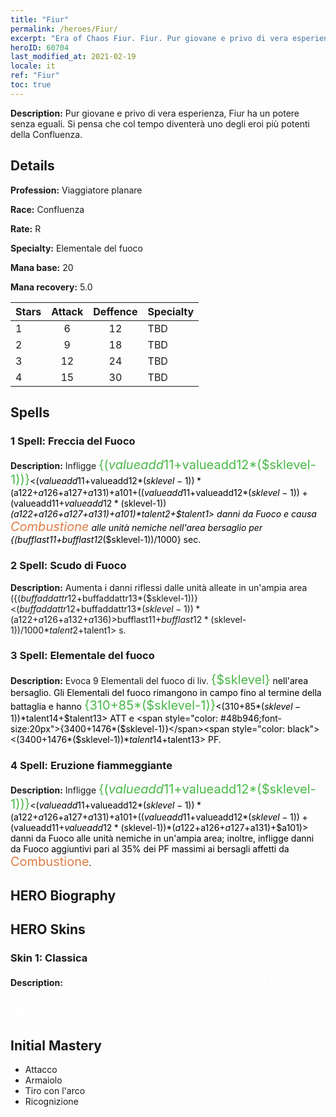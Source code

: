```yaml
---
title: "Fiur"
permalink: /heroes/Fiur/
excerpt: "Era of Chaos Fiur. Fiur. Pur giovane e privo di vera esperienza, Fiur ha un potere senza eguali. Si pensa che col tempo diventerà uno degli eroi più potenti della Confluenza."
heroID: 60704
last_modified_at: 2021-02-19
locale: it
ref: "Fiur"
toc: true
---
```

 **Description:** Pur giovane e privo di vera esperienza, Fiur ha un potere senza eguali. Si pensa che col tempo diventerà uno degli eroi più potenti della Confluenza.
## Details
 **Profession:** Viaggiatore planare

 **Race:** Confluenza

 **Rate:** R

 **Specialty:** Elementale del fuoco

 **Mana base:** 20

 **Mana recovery:** 5.0


  | Stars   |     Attack     |    Deffence    |      Specialty     |
  |---------|:---------------:|:---------------:|--------------------|
  |    1    | 6 | 12 | TBD |
  |    2    | 9 | 18 | TBD |
  |    3    | 12 | 24 | TBD |
  |    4    | 15 | 30 | TBD |

## Spells
### 1 Spell: Freccia del Fuoco
 **Description:** Infligge <span style="color: #48b946;font-size:20px">{($valueadd11+$valueadd12*($sklevel-1))}</span><span style="color: black"><($valueadd11+$valueadd12*($sklevel-1))*($a122+$a126+$a127+$a131)+$a101+(($valueadd11+$valueadd12*($sklevel-1))+($valueadd11+$valueadd12*($sklevel-1))*($a122+$a126+$a127+$a131)+$a101)*$talent2+$talent1> danni da Fuoco e causa <span style="color: #e07c44;font-size:20px">Combustione</span><span style="color: black"> alle unità nemiche nell'area bersaglio per {($bufflast11+$bufflast12*($sklevel-1))/1000} sec.

### 2 Spell: Scudo di Fuoco
 **Description:** Aumenta i danni riflessi dalle unità alleate in un'ampia area ({($buffaddattr12+$buffaddattr13*($sklevel-1))}<($buffaddattr12+$buffaddattr13*($sklevel-1))*($a122+$a126+$a132+$a136)>%) e le rende immuni ai danni da Fuoco per <span style="color: #48b946;font-size:20px">{($bufflast11+$bufflast12*($sklevel-1))/1000}</span><span style="color: black"><($bufflast11+$bufflast12*($sklevel-1))/1000*$talent2+$talent1> s.

### 3 Spell: Elementale del fuoco
 **Description:** Evoca 9 Elementali del fuoco di liv. <span style="color: #48b946;font-size:20px">{$sklevel}</span><span style="color: black"> nell'area bersaglio. Gli Elementali del fuoco rimangono in campo fino al termine della battaglia e hanno <span style="color: #48b946;font-size:20px">{310+85*($sklevel-1)}</span><span style="color: black"><(310+85*($sklevel-1))*$talent14+$talent13> ATT e <span style="color: #48b946;font-size:20px">{3400+1476*($sklevel-1)}</span><span style="color: black"><(3400+1476*($sklevel-1))*$talent14+$talent13> PF.

### 4 Spell: Eruzione fiammeggiante
 **Description:** Infligge <span style="color: #48b946;font-size:20px">{($valueadd11+$valueadd12*($sklevel-1))}</span><span style="color: black"><($valueadd11+$valueadd12*($sklevel-1))*($a122+$a126+$a127+$a131)+$a101+(($valueadd11+$valueadd12*($sklevel-1))+($valueadd11+$valueadd12*($sklevel-1))*($a122+$a126+$a127+$a131)+$a101)> danni da Fuoco alle unità nemiche in un'ampia area; inoltre, infligge danni da Fuoco aggiuntivi pari al 35% dei PF massimi ai bersagli affetti da <span style="color: #e07c44;font-size:20px">Combustione</span><span style="color: black">.


## HERO Biography

## HERO Skins
### Skin 1: **Classica**

 **Description:** <span style="color: #ffffff;font-size:20px">Sono stufo delle guerre eterne dei mortali. Tuttavia, li aiuterò con piacere a eliminare questo demone.</span>



## Initial Mastery
   - Attacco
   - Armaiolo
   - Tiro con l'arco
   - Ricognizione

